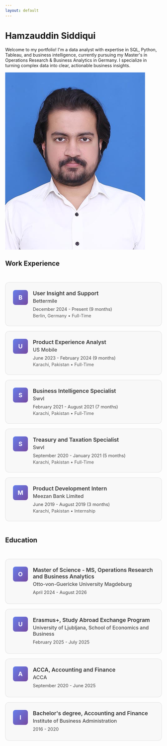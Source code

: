 ```yaml
---
layout: default
---
```


<div class="home-container">
  <div class="profile-section">
    <div class="profile-content">
      <h1>Hamzauddin Siddiqui</h1>
      <p class="intro-text">Welcome to my portfolio! I'm a data analyst with expertise in SQL, Python, Tableau, and business intelligence, currently pursuing my Master's in Operations Research & Business Analytics in Germany. I specialize in turning complex data into clear, actionable business insights.</p>
    </div>
    <img src="23 Hamza.jpg" alt="Hamzauddin Siddiqui" class="profile-image">
  </div>
</div>

## Work Experience

<div class="experience-section">
  <div class="experience-card">
    <div class="company-logo">
      <div class="logo-placeholder">B</div>
    </div>
    <div class="experience-content">
      <h3>User Insight and Support</h3>
      <h4>Bettermile</h4>
      <p class="duration">December 2024 - Present (9 months)</p>
      <p class="location">Berlin, Germany • Full-Time</p>
    </div>
  </div>

  <div class="experience-card">
    <div class="company-logo">
      <div class="logo-placeholder">U</div>
    </div>
    <div class="experience-content">
      <h3>Product Experience Analyst</h3>
      <h4>US Mobile</h4>
      <p class="duration">June 2023 - February 2024 (9 months)</p>
      <p class="location">Karachi, Pakistan • Full-Time</p>
    </div>
  </div>

  <div class="experience-card">
    <div class="company-logo">
      <div class="logo-placeholder">S</div>
    </div>
    <div class="experience-content">
      <h3>Business Intelligence Specialist</h3>
      <h4>Swvl</h4>
      <p class="duration">February 2021 - August 2021 (7 months)</p>
      <p class="location">Karachi, Pakistan • Full-Time</p>
    </div>
  </div>

  <div class="experience-card">
    <div class="company-logo">
      <div class="logo-placeholder">S</div>
    </div>
    <div class="experience-content">
      <h3>Treasury and Taxation Specialist</h3>
      <h4>Swvl</h4>
      <p class="duration">September 2020 - January 2021 (5 months)</p>
      <p class="location">Karachi, Pakistan • Full-Time</p>
    </div>
  </div>

  <div class="experience-card">
    <div class="company-logo">
      <div class="logo-placeholder">M</div>
    </div>
    <div class="experience-content">
      <h3>Product Development Intern</h3>
      <h4>Meezan Bank Limited</h4>
      <p class="duration">June 2019 - August 2019 (3 months)</p>
      <p class="location">Karachi, Pakistan • Internship</p>
    </div>
  </div>
</div>

## Education

<div class="education-section">
  <div class="education-card">
    <div class="institution-logo">
      <div class="logo-placeholder">O</div>
    </div>
    <div class="education-content">
      <h3>Master of Science - MS, Operations Research and Business Analytics</h3>
      <h4>Otto-von-Guericke University Magdeburg</h4>
      <p class="duration">April 2024 - August 2026</p>
    </div>
  </div>

  <div class="education-card">
    <div class="institution-logo">
      <div class="logo-placeholder">U</div>
    </div>
    <div class="education-content">
      <h3>Erasmus+, Study Abroad Exchange Program</h3>
      <h4>University of Ljubljana, School of Economics and Business</h4>
      <p class="duration">February 2025 - July 2025</p>
    </div>
  </div>

  <div class="education-card">
    <div class="institution-logo">
      <div class="logo-placeholder">A</div>
    </div>
    <div class="education-content">
      <h3>ACCA, Accounting and Finance</h3>
      <h4>ACCA</h4>
      <p class="duration">September 2020 - June 2025</p>
    </div>
  </div>

  <div class="education-card">
    <div class="institution-logo">
      <div class="logo-placeholder">I</div>
    </div>
    <div class="education-content">
      <h3>Bachelor's degree, Accounting and Finance</h3>
      <h4>Institute of Business Administration</h4>
      <p class="duration">2016 - 2020</p>
    </div>
  </div>
</div>

<style>
.experience-section, .education-section {
  margin: 3rem 0;
}

.experience-card, .education-card {
  display: flex;
  align-items: flex-start;
  background: rgba(255, 255, 255, 0.05);
  border: 1px solid rgba(255, 255, 255, 0.1);
  border-radius: 12px;
  padding: 1.5rem;
  margin: 1rem 0;
  gap: 1rem;
  transition: all 0.3s ease;
}

html body:not(.dark-mode) .experience-card,
html body:not(.dark-mode) .education-card {
  background: rgba(0, 0, 0, 0.02);
  border: 1px solid rgba(0, 0, 0, 0.1);
}

.experience-card:hover, .education-card:hover {
  transform: translateY(-2px);
  box-shadow: 0 4px 12px rgba(0, 0, 0, 0.1);
}

html body.dark-mode .experience-card:hover,
html body.dark-mode .education-card:hover {
  box-shadow: 0 4px 12px rgba(255, 255, 255, 0.1);
}

.company-logo, .institution-logo {
  flex-shrink: 0;
  width: 48px;
  height: 48px;
  border-radius: 8px;
  display: flex;
  align-items: center;
  justify-content: center;
  background: linear-gradient(135deg, #667eea 0%, #764ba2 100%);
  color: white;
  font-weight: bold;
  font-size: 1.2rem;
}

.experience-content, .education-content {
  flex: 1;
}

.experience-content h3, .education-content h3 {
  font-size: 1.1rem;
  font-weight: 600;
  margin: 0 0 0.25rem 0;
  color: inherit;
}

.experience-content h4, .education-content h4 {
  font-size: 1rem;
  font-weight: 500;
  margin: 0 0 0.5rem 0;
  opacity: 0.9;
}

.duration {
  font-size: 0.9rem;
  opacity: 0.8;
  margin: 0.25rem 0;
}

.location {
  font-size: 0.9rem;
  opacity: 0.7;
  margin: 0;
}

html body.dark-mode .experience-content h3,
html body.dark-mode .education-content h3,
html body.dark-mode .experience-content h4,
html body.dark-mode .education-content h4 {
  color: #e0e0e0;
}

html body:not(.dark-mode) .experience-content h3,
html body:not(.dark-mode) .education-content h3,
html body:not(.dark-mode) .experience-content h4,
html body:not(.dark-mode) .education-content h4 {
  color: #333333;
}
</style>
